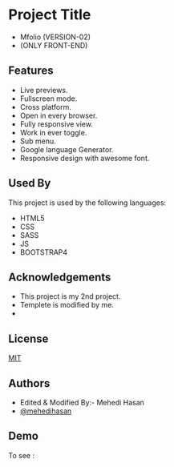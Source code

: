 
# Project Title
- Mfolio (VERSION-02)
- (ONLY FRONT-END)



## Features

- Live previews.
- Fullscreen mode.
- Cross platform.
- Open in every browser.
- Fully responsive view.
- Work in ever toggle. 
- Sub menu.
- Google language Generator.
- Responsive design with awesome font.


## Used By

This project is used by the following languages:

- HTML5
- CSS
- SASS
- JS 
- BOOTSTRAP4




## Acknowledgements

 - This project is my 2nd project.
 - Templete is modified by me.
 - 
 

## License

[MIT](https://choosealicense.com/licenses/mit/)


## Authors

- Edited & Modified By:- Mehedi Hasan
- [@mehedihasan](https://www.github.com/mehedi-hasan-ugv)


## Demo

To see :
